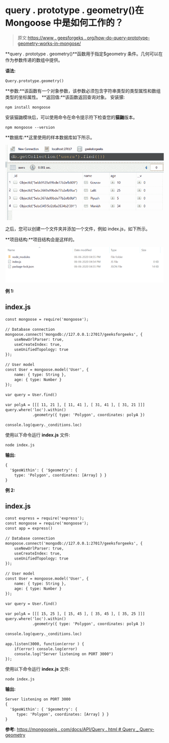 # query . prototype . geometry()在 Mongoose 中是如何工作的？

> 原文:[https://www . geesforgeks . org/how-do-query-prototype-geometry-works-in-mongose/](https://www.geeksforgeeks.org/how-does-query-prototype-geometry-works-in-mongoose/)

**query . prototype . geometry()**函数用于指定$geometry 条件。几何可以在作为参数传递的数组中提供。

**语法:**

```
Query.prototype.geometry()
```

**参数:**该函数有一个对象参数，该参数必须包含字符串类型的类型属性和数组类型的坐标属性。
**返回值:**该函数返回查询对象。
安装獴:

```
npm install mongoose
```

安装猫鼬模块后，可以使用命令在命令提示符下检查您的**猫鼬**版本。

```
npm mongoose --version
```

**数据库:**这里使用的样本数据库如下所示。

![](img/c39a4a9c77d6e8ab6ef557b5fda6a218.png)

之后，您可以创建一个文件夹并添加一个文件，例如 index.js，如下所示。

**项目结构:**项目结构会是这样的。

![](img/3209d9b4369c180282a34be8070d7d6e.png)

**例 1:**

## index.js

```
const mongoose = require('mongoose');

// Database connection
mongoose.connect('mongodb://127.0.0.1:27017/geeksforgeeks', {
    useNewUrlParser: true,
    useCreateIndex: true,
    useUnifiedTopology: true
});

// User model
const User = mongoose.model('User', { 
    name: { type: String },
    age: { type: Number }
});

var query = User.find()

var polyA = [[[ 11, 21 ], [ 11, 41 ], [ 31, 41 ], [ 31, 21 ]]]
query.where('loc').within()
            .geometry({ type: 'Polygon', coordinates: polyA })

console.log(query._conditions.loc)
```

使用以下命令运行 **index.js** 文件:

```
node index.js
```

**输出:**

```
{
  '$geoWithin': { '$geometry': { 
    type: 'Polygon', coordinates: [Array] } }
}
```

**例 2:**

## index.js

```
const express = require('express');
const mongoose = require('mongoose');
const app = express()

// Database connection
mongoose.connect('mongodb://127.0.0.1:27017/geeksforgeeks', {
    useNewUrlParser: true,
    useCreateIndex: true,
    useUnifiedTopology: true
});

// User model
const User = mongoose.model('User', { 
    name: { type: String },
    age: { type: Number }
});

var query = User.find()

var polyA = [[[ 15, 25 ], [ 15, 45 ], [ 35, 45 ], [ 35, 25 ]]]
query.where('loc').within()
            .geometry({ type: 'Polygon', coordinates: polyA })

console.log(query._conditions.loc)

app.listen(3000, function(error ) {
    if(error) console.log(error)
    console.log("Server listening on PORT 3000")
});
```

使用以下命令运行 **index.js** 文件:

```
node index.js
```

**输出:**

```
Server listening on PORT 3000
{
  '$geoWithin': { '$geometry': { 
     type: 'Polygon', coordinates: [Array] } }
}
```

**参考:**
[https://mongoosejs . com/docs/API/Query . html # Query _ Query-geometry](https://mongoosejs.com/docs/api/query.html#query_Query-geometry)
